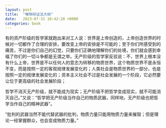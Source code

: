 ```yaml
---
layout: post
title:  "唯物辩证法大纲"
date:   2023-07-31 10:42:20 +0800
categories: book
---
```

有的资产阶级的哲学家就跑出来对工人说：世界是上帝创造的，上帝创造世界的时候对一切都作了合理的安排，要改变上帝的安排是不可能的；至于你们所感受到的痛苦，不过是你们自己的幻觉，只要你们正确地理解你们的处境，你们就会感到幸福了你们的一切斗争都是无谓之举。无产阶级的哲学家反驳说：不，世界上根本没有什么上帝，世界是不以任何人的意志为转移的物质世界，这个物质世界不是永恒不变，而是按照一定的客观规律发展变化的；人类社会是物质世界的一部分，也是按照一定的规律发展变化的；资本主义社会不过是社会发展的一个阶段，它必然要让位于更高级的社会发展阶段； 
   
哲学不消灭无产阶级，就不能成为现实；无产阶级不把哲学变成现实，就不可能消灭自己。”又说：“哲学把无产阶级当作自己的物质武器，同样地，无产阶级也把哲学当作自己的精神武器”。  
  
“批判的武器当然不能代替武器的批判，物质力量只能用物质力量来摧毁；但是理论一经掌握群众，也会变成物质力量。”   

